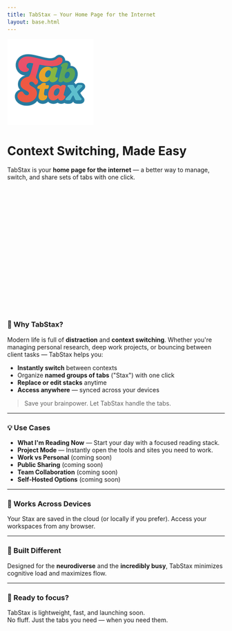 ```yaml
---
title: TabStax — Your Home Page for the Internet
layout: base.html
---
```


![TabStax Logo](/logemed.png)

# Context Switching, Made Easy

TabStax is your **home page for the internet** — a better way to manage, switch, and share sets of tabs with one click.
 
<iframe data-tally-src="https://tally.so/embed/m6PlrB?alignLeft=1&hideTitle=1&transparentBackground=1&dynamicHeight=1" loading="lazy" width="100%" height="282" frameborder="0" marginheight="0" marginwidth="0" title="Sign Up For Beta"></iframe>
<script>var d=document,w="https://tally.so/widgets/embed.js",v=function(){"undefined"!=typeof Tally?Tally.loadEmbeds():d.querySelectorAll("iframe[data-tally-src]:not([src])").forEach((function(e){e.src=e.dataset.tallySrc}))};if("undefined"!=typeof Tally)v();else if(d.querySelector('script[src="'+w+'"]')==null){var s=d.createElement("script");s.src=w,s.onload=v,s.onerror=v,d.body.appendChild(s);}</script>
 
### 🧠 Why TabStax?

Modern life is full of **distraction** and **context switching**. Whether you're managing personal research, deep work projects, or bouncing between client tasks — TabStax helps you:

- **Instantly switch** between contexts
- Organize **named groups of tabs** ("Stax") with one click
- **Replace or edit stacks** anytime
- **Access anywhere** — synced across your devices

> Save your brainpower. Let TabStax handle the tabs.

---

### 💡 Use Cases

- **What I'm Reading Now** — Start your day with a focused reading stack.
- **Project Mode** — Instantly open the tools and sites you need to work.
- **Work vs Personal** (coming soon)
- **Public Sharing** (coming soon)
- **Team Collaboration** (coming soon)
- **Self-Hosted Options** (coming soon)

---

### 🔄 Works Across Devices

Your Stax are saved in the cloud (or locally if you prefer). Access your workspaces from any browser.

---

### 🧩 Built Different

Designed for the **neurodiverse** and the **incredibly busy**, TabStax minimizes cognitive load and maximizes flow.

---

### 🚀 Ready to focus?

TabStax is lightweight, fast, and launching soon.  
No fluff. Just the tabs you need — when you need them.
